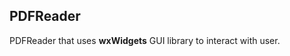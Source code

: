 ## PDFReader
<p>
PDFReader that uses <strong>wxWidgets</strong> GUI library to interact with user.
</p>